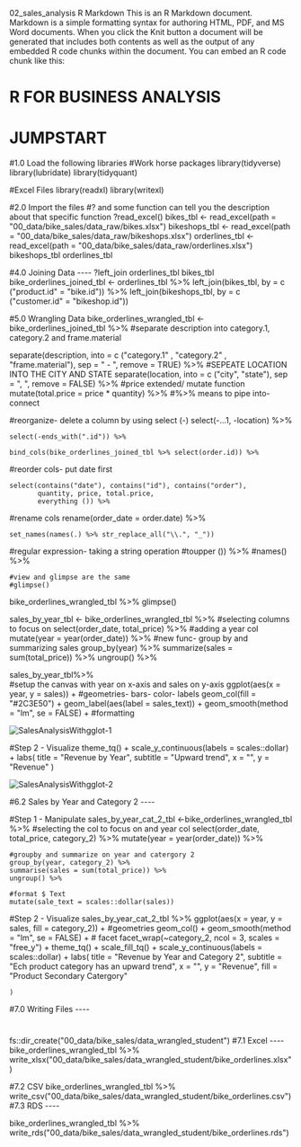 02_sales_analysis
R Markdown
This is an R Markdown document. Markdown is a simple formatting syntax for authoring HTML, PDF, and MS Word documents. When you click the Knit button a document will be generated that includes both contents as well as the output of any embedded R code chunks within the document. You can embed an R code chunk like this:

# R FOR BUSINESS ANALYSIS
# JUMPSTART 

#1.0 Load the following libraries 
#Work horse packages
library(tidyverse)
library(lubridate)
library(tidyquant)

#Excel Files
library(readxl)
library(writexl)

#2.0 Import the files
#? and some function can tell you the description about that specific function
?read_excel()
bikes_tbl <- read_excel(path = "00_data/bike_sales/data_raw/bikes.xlsx")
bikeshops_tbl <- read_excel(path = "00_data/bike_sales/data_raw/bikeshops.xlsx")
orderlines_tbl <- read_excel(path = "00_data/bike_sales/data_raw/orderlines.xlsx")
bikeshops_tbl
orderlines_tbl

#4.0 Joining Data ----
?left_join
orderlines_tbl
bikes_tbl
bike_orderlines_joined_tbl <- orderlines_tbl %>%
    left_join(bikes_tbl, by = c ("product.id" = "bike.id")) %>%
    left_join(bikeshops_tbl, by = c ("customer.id" = "bikeshop.id"))

#5.0 Wrangling Data
bike_orderlines_wrangled_tbl <- bike_orderlines_joined_tbl %>%
#separate description into category.1, category.2 and frame.material

separate(description,
         into = c ("category.1" , "category.2" , "frame.material"),
         sep = " - ", 
         remove = TRUE) %>%
#SEPEATE LOCATION INTO THE CITY AND STATE
    separate(location,
             into = c ("city", "state"),
             sep = ", ",
             remove = FALSE) %>%
#price extended/ mutate function
    mutate(total.price = price * quantity) %>%
#%>% means to pipe into- connect 
    
#reorganize- delete a column by using select (-) 
    select(-...1, -location) %>%
  
    select(-ends_with(".id")) %>%
    
    bind_cols(bike_orderlines_joined_tbl %>% select(order.id)) %>%
    
#reorder cols- put date first 
    
    select(contains("date"), contains("id"), contains("order"),
           quantity, price, total.price,
           everything ()) %>%
    
#rename cols
    rename(order_date = order.date) %>%
    
    set_names(names(.) %>% str_replace_all("\\.", "_")) 
#regular expression- taking a string operation 
    #toupper ()) %>%
   #names() %>%
    
    #view and glimpse are the same
    #glimpse()
  
bike_orderlines_wrangled_tbl %>% glimpse()

sales_by_year_tbl <- bike_orderlines_wrangled_tbl %>% 
    #selecting columns to focus on
    select(order_date, total_price) %>%
    #adding a year col 
    mutate(year = year(order_date)) %>%
    #new func- group by and summarizing sales
    group_by(year) %>% 
    summarize(sales = sum(total_price)) %>%
    ungroup() %>%
    
 

sales_by_year_tbl%>%  
    #setup the canvas with year on x-axis and sales on y-axis
    ggplot(aes(x = year, y = sales)) + 
    #geometries- bars- color- labels
    geom_col(fill = "#2C3E50") +
    geom_label(aes(label = sales_text)) +
    geom_smooth(method = "lm", se = FALSE) +
    #formatting 
    
  ![SalesAnalysisWithgglot-1](https://user-images.githubusercontent.com/81388494/113446507-e41edb80-93c5-11eb-8ac5-a430c4d42bbc.png)
 
    
#Step 2 - Visualize
    theme_tq() +
    scale_y_continuous(labels = scales::dollar) +
    labs(
        title = "Revenue by Year",
        subtitle = "Upward trend",
        x = "",
        y = "Revenue"
    )

![SalesAnalysisWithgglot-2](https://user-images.githubusercontent.com/81388494/113446536-f1d46100-93c5-11eb-999d-b49dd34e88a4.png)



#6.2 Sales by Year and Category 2 ----

#Step 1 - Manipulate
sales_by_year_cat_2_tbl <-bike_orderlines_wrangled_tbl %>%
    #selecting the col to focus on and year col 
    select(order_date, total_price, category_2) %>%
    mutate(year = year(order_date)) %>%
    
    #groupby and summarize on year and catergory 2
    group_by(year, category_2) %>%
    summarise(sales = sum(total_price)) %>%
    ungroup() %>%
    
    #format $ Text 
    mutate(sale_text = scales::dollar(sales))

#Step 2 - Visualize
sales_by_year_cat_2_tbl %>%
    ggplot(aes(x = year, y = sales, fill = category_2)) +
    #geometries 
    geom_col() + 
    geom_smooth(method = "lm", se = FALSE) + 
    # facet
    facet_wrap(~category_2, ncol = 3, scales = "free_y") +
    theme_tq() + 
    scale_fill_tq() + 
    scale_y_continuous(labels = scales::dollar) + 
    labs(
        title = "Revenue by Year and Category 2",
        subtitle = "Ech product category has an upward trend", 
        x = "", 
        y = "Revenue", 
        fill = "Product Secondary Catergory"
        
    )


#7.0 Writing Files ----
#
fs::dir_create("00_data/bike_sales/data_wrangled_student")
#7.1 Excel ----
bike_orderlines_wrangled_tbl %>% 
    write_xlsx("00_data/bike_sales/data_wrangled_student/bike_orderlines.xlsx")

#7.2 CSV 
bike_orderlines_wrangled_tbl %>%
    write_csv("00_data/bike_sales/data_wrangled_student/bike_orderlines.csv")
#7.3 RDS ----

bike_orderlines_wrangled_tbl %>%
    write_rds("00_data/bike_sales/data_wrangled_student/bike_orderlines.rds")


